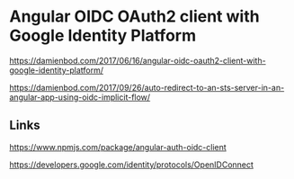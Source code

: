 # Angular OIDC OAuth2 client with Google Identity Platform

https://damienbod.com/2017/06/16/angular-oidc-oauth2-client-with-google-identity-platform/

https://damienbod.com/2017/09/26/auto-redirect-to-an-sts-server-in-an-angular-app-using-oidc-implicit-flow/

## Links

https://www.npmjs.com/package/angular-auth-oidc-client

https://developers.google.com/identity/protocols/OpenIDConnect
